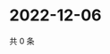 # 2022-12-06

共 0 条

<!-- BEGIN WEIBO -->
<!-- 最后更新时间 Tue Dec 06 2022 16:18:11 GMT+0800 (China Standard Time) -->

<!-- END WEIBO -->
